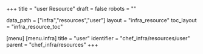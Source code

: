 +++
title = "user Resource"
draft = false
robots = ""

data_path = ["infra","resources","user"]
layout = "infra_resource"
toc_layout = "infra_resource_toc"

[menu]
  [menu.infra]
    title = "user"
    identifier = "chef_infra/resources/user"
    parent = "chef_infra/resources"
+++

<!-- The contents of this page are automatically generated from the user.yaml file in the data/infra/resources directory. -->
<!-- To suggest a change, edit the https://github.com/chef/chef/blob/main/lib/chef/resource/user.rb file and submit a pull request to the https://github.com/chef/chef repository. -->
<!-- markdownlint-disable-file -->
